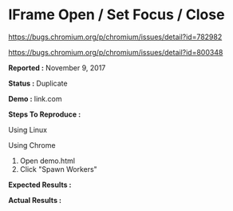 # IFrame Open / Set Focus / Close

https://bugs.chromium.org/p/chromium/issues/detail?id=782982

https://bugs.chromium.org/p/chromium/issues/detail?id=800348

**Reported :** November 9, 2017

**Status :** Duplicate

**Demo :** link.com

**Steps To Reproduce :** 

Using Linux

Using Chrome

 1. Open demo.html
 2. Click "Spawn Workers"

**Expected Results :** 


**Actual Results :** 
